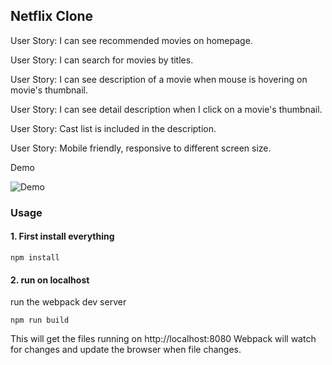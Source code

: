 ## Netflix Clone


User Story: I can see recommended movies on homepage.

User Story: I can search for movies by titles.

User Story: I can see description of a movie when mouse is hovering on movie's thumbnail.

User Story: I can see detail description when I click on a movie's thumbnail.

User Story: Cast list is included in the description.

User Story: Mobile friendly, responsive to different screen size.


Demo

![Demo](https://github.com/yuchiu/netflix-clone/blob/master/demo.gif) 






### Usage 
#### 1. First install everything

```
npm install

```


#### 2. run on localhost
run the webpack dev server

```
npm run build

```
This will get the files running on http://localhost:8080
Webpack will watch for changes and update the browser when file changes.
